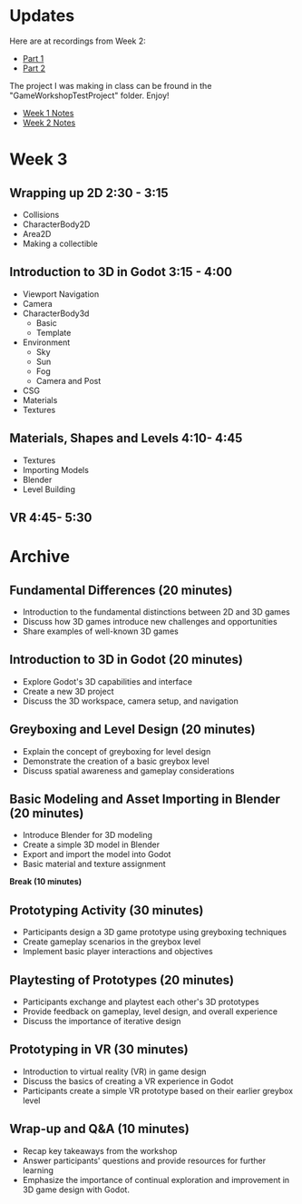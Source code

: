 # Updates
Here are at recordings from Week 2:
- [Part 1](https://www.youtube.com/embed/xMl1awcnwGQ?si=-m9bEmLCU3TCm5oM)
- [Part 2](https://www.youtube.com/embed/9N7-lsc_yEo?si=9wnwOjdxisB8KqGg)

The project I was making in class can be fround in the "GameWorkshopTestProject" folder. Enjoy!


- [Week 1 Notes](https://github.com/bezark/SVA-Game-Design-Workshop/blob/main/Week%201%20Notes.md)
- [Week 2 Notes](https://github.com/bezark/SVA-Game-Design-Workshop/blob/main/Week%202%20Notes.md)

# Week 3

## Wrapping up 2D 2:30 - 3:15
- Collisions
- CharacterBody2D
- Area2D
- Making a collectible

## Introduction to 3D in Godot 3:15 - 4:00
- Viewport Navigation
- Camera
- CharacterBody3d
  - Basic
  - Template
- Environment
  - Sky
  - Sun
  - Fog
  - Camera and Post
- CSG
- Materials
- Textures

## Materials, Shapes and Levels 4:10- 4:45
- Textures
- Importing Models
- Blender
- Level Building

## VR 4:45- 5:30

# Archive

## Fundamental Differences (20 minutes)

- Introduction to the fundamental distinctions between 2D and 3D games
- Discuss how 3D games introduce new challenges and opportunities
- Share examples of well-known 3D games

## Introduction to 3D in Godot (20 minutes)

- Explore Godot's 3D capabilities and interface
- Create a new 3D project
- Discuss the 3D workspace, camera setup, and navigation

## Greyboxing and Level Design (20 minutes)

- Explain the concept of greyboxing for level design
- Demonstrate the creation of a basic greybox level
- Discuss spatial awareness and gameplay considerations

## Basic Modeling and Asset Importing in Blender (20 minutes)

- Introduce Blender for 3D modeling
- Create a simple 3D model in Blender
- Export and import the model into Godot
- Basic material and texture assignment

**Break (10 minutes)**

## Prototyping Activity (30 minutes)

- Participants design a 3D game prototype using greyboxing techniques
- Create gameplay scenarios in the greybox level
- Implement basic player interactions and objectives

## Playtesting of Prototypes (20 minutes)

- Participants exchange and playtest each other's 3D prototypes
- Provide feedback on gameplay, level design, and overall experience
- Discuss the importance of iterative design

## Prototyping in VR (30 minutes)

- Introduction to virtual reality (VR) in game design
- Discuss the basics of creating a VR experience in Godot
- Participants create a simple VR prototype based on their earlier greybox level

## Wrap-up and Q&A (10 minutes)

- Recap key takeaways from the workshop
- Answer participants' questions and provide resources for further learning
- Emphasize the importance of continual exploration and improvement in 3D game design with Godot.